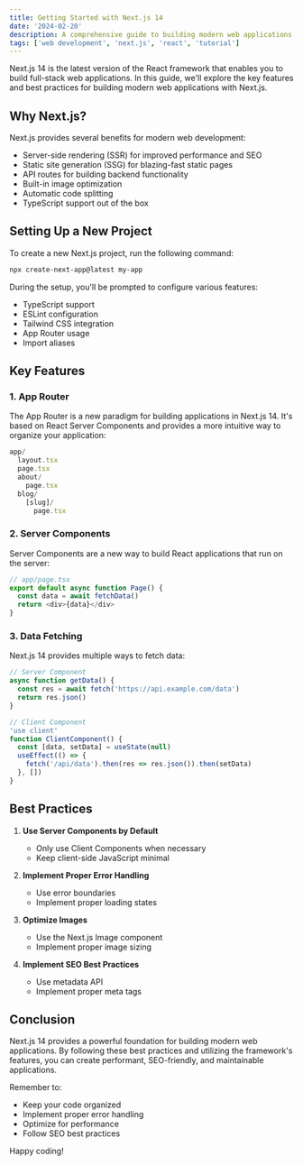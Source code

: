 ```yaml
---
title: Getting Started with Next.js 14
date: '2024-02-20'
description: A comprehensive guide to building modern web applications with Next.js 14
tags: ['web development', 'next.js', 'react', 'tutorial']
---
```



Next.js 14 is the latest version of the React framework that enables you to build full-stack web applications. In this guide, we'll explore the key features and best practices for building modern web applications with Next.js.

## Why Next.js?

Next.js provides several benefits for modern web development:

- Server-side rendering (SSR) for improved performance and SEO
- Static site generation (SSG) for blazing-fast static pages
- API routes for building backend functionality
- Built-in image optimization
- Automatic code splitting
- TypeScript support out of the box

## Setting Up a New Project

To create a new Next.js project, run the following command:

```bash
npx create-next-app@latest my-app
```

During the setup, you'll be prompted to configure various features:

- TypeScript support
- ESLint configuration
- Tailwind CSS integration
- App Router usage
- Import aliases

## Key Features

### 1. App Router

The App Router is a new paradigm for building applications in Next.js 14. It's based on React Server Components and provides a more intuitive way to organize your application:

```typescript
app/
  layout.tsx
  page.tsx
  about/
    page.tsx
  blog/
    [slug]/
      page.tsx
```

### 2. Server Components

Server Components are a new way to build React applications that run on the server:

```typescript
// app/page.tsx
export default async function Page() {
  const data = await fetchData()
  return <div>{data}</div>
}
```

### 3. Data Fetching

Next.js 14 provides multiple ways to fetch data:

```typescript
// Server Component
async function getData() {
  const res = await fetch('https://api.example.com/data')
  return res.json()
}

// Client Component
'use client'
function ClientComponent() {
  const [data, setData] = useState(null)
  useEffect(() => {
    fetch('/api/data').then(res => res.json()).then(setData)
  }, [])
}
```

## Best Practices

1. **Use Server Components by Default**
   - Only use Client Components when necessary
   - Keep client-side JavaScript minimal

2. **Implement Proper Error Handling**
   - Use error boundaries
   - Implement proper loading states

3. **Optimize Images**
   - Use the Next.js Image component
   - Implement proper image sizing

4. **Implement SEO Best Practices**
   - Use metadata API
   - Implement proper meta tags

## Conclusion

Next.js 14 provides a powerful foundation for building modern web applications. By following these best practices and utilizing the framework's features, you can create performant, SEO-friendly, and maintainable applications.

Remember to:
- Keep your code organized
- Implement proper error handling
- Optimize for performance
- Follow SEO best practices

Happy coding! 